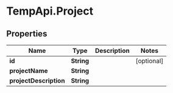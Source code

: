 # TempApi.Project

## Properties

Name | Type | Description | Notes
------------ | ------------- | ------------- | -------------
**id** | **String** |  | [optional] 
**projectName** | **String** |  | 
**projectDescription** | **String** |  | 


